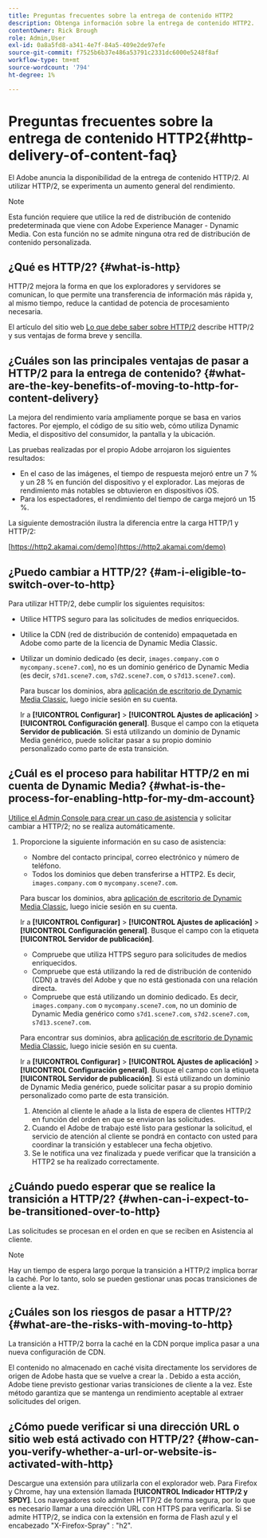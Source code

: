 ```yaml
---
title: Preguntas frecuentes sobre la entrega de contenido HTTP2
description: Obtenga información sobre la entrega de contenido HTTP2.
contentOwner: Rick Brough
role: Admin,User
exl-id: 0a8a5fd8-a341-4e7f-84a5-409e2de97efe
source-git-commit: f7525b6b37e486a53791c2331dc6000e5248f8af
workflow-type: tm+mt
source-wordcount: '794'
ht-degree: 1%

---
```


# Preguntas frecuentes sobre la entrega de contenido HTTP2{#http-delivery-of-content-faq}

El Adobe anuncia la disponibilidad de la entrega de contenido HTTP/2. Al utilizar HTTP/2, se experimenta un aumento general del rendimiento.

>[!NOTE]
>
>Esta función requiere que utilice la red de distribución de contenido predeterminada que viene con Adobe Experience Manager - Dynamic Media. Con esta función no se admite ninguna otra red de distribución de contenido personalizada.

## ¿Qué es HTTP/2? {#what-is-http}

HTTP/2 mejora la forma en que los exploradores y servidores se comunican, lo que permite una transferencia de información más rápida y, al mismo tiempo, reduce la cantidad de potencia de procesamiento necesaria.

El artículo del sitio web [Lo que debe saber sobre HTTP/2](https://www.engadget.com/2015-02-24-what-you-need-to-know-about-http-2.html) describe HTTP/2 y sus ventajas de forma breve y sencilla.

## ¿Cuáles son las principales ventajas de pasar a HTTP/2 para la entrega de contenido? {#what-are-the-key-benefits-of-moving-to-http-for-content-delivery}

La mejora del rendimiento varía ampliamente porque se basa en varios factores. Por ejemplo, el código de su sitio web, cómo utiliza Dynamic Media, el dispositivo del consumidor, la pantalla y la ubicación.

Las pruebas realizadas por el propio Adobe arrojaron los siguientes resultados:

* En el caso de las imágenes, el tiempo de respuesta mejoró entre un 7 % y un 28 % en función del dispositivo y el explorador. Las mejoras de rendimiento más notables se obtuvieron en dispositivos iOS.
* Para los espectadores, el rendimiento del tiempo de carga mejoró un 15 %.

La siguiente demostración ilustra la diferencia entre la carga HTTP/1 y HTTP/2:

[https://http2.akamai.com/demo](https://http2.akamai.com/demo)

## ¿Puedo cambiar a HTTP/2? {#am-i-eligible-to-switch-over-to-http}

Para utilizar HTTP/2, debe cumplir los siguientes requisitos:

* Utilice HTTPS seguro para las solicitudes de medios enriquecidos.
* Utilice la CDN (red de distribución de contenido) empaquetada en Adobe como parte de la licencia de Dynamic Media Classic.
* Utilizar un dominio dedicado (es decir, `images.company.com` o `mycompany.scene7.com`), no es un dominio genérico de Dynamic Media (es decir, `s7d1.scene7.com`, `s7d2.scene7.com`, o `s7d13.scene7.com`).

  Para buscar los dominios, abra [aplicación de escritorio de Dynamic Media Classic](https://experienceleague.adobe.com/docs/dynamic-media-classic/using/getting-started/signing-out.html#getting-started), luego inicie sesión en su cuenta.

  Ir a **[!UICONTROL Configurar]** > **[!UICONTROL Ajustes de aplicación]** > **[!UICONTROL Configuración general]**. Busque el campo con la etiqueta **Servidor de publicación**. Si está utilizando un dominio de Dynamic Media genérico, puede solicitar pasar a su propio dominio personalizado como parte de esta transición.

## ¿Cuál es el proceso para habilitar HTTP/2 en mi cuenta de Dynamic Media? {#what-is-the-process-for-enabling-http-for-my-dm-account}

[Utilice el Admin Console para crear un caso de asistencia](https://helpx.adobe.com/es/enterprise/using/support-for-experience-cloud.html) y solicitar cambiar a HTTP/2; no se realiza automáticamente.

1. Proporcione la siguiente información en su caso de asistencia:

   * Nombre del contacto principal, correo electrónico y número de teléfono.
   * Todos los dominios que deben transferirse a HTTP2. Es decir, `images.company.com` o `mycompany.scene7.com`.

   Para buscar los dominios, abra [aplicación de escritorio de Dynamic Media Classic](https://experienceleague.adobe.com/docs/dynamic-media-classic/using/getting-started/signing-out.html#getting-started), luego inicie sesión en su cuenta.

   Ir a **[!UICONTROL Configurar]** > **[!UICONTROL Ajustes de aplicación]** > **[!UICONTROL Configuración general]**. Busque el campo con la etiqueta **[!UICONTROL Servidor de publicación]**.

   * Compruebe que utiliza HTTPS seguro para solicitudes de medios enriquecidos.
   * Compruebe que está utilizando la red de distribución de contenido (CDN) a través del Adobe y que no está gestionada con una relación directa.
   * Compruebe que está utilizando un dominio dedicado. Es decir, `images.company.com` o `mycompany.scene7.com`, no un dominio de Dynamic Media genérico como `s7d1.scene7.com`, `s7d2.scene7.com`, `s7d13.scene7.com`.

   Para encontrar sus dominios, abra [aplicación de escritorio de Dynamic Media Classic](https://experienceleague.adobe.com/docs/dynamic-media-classic/using/getting-started/signing-out.html#getting-started), luego inicie sesión en su cuenta.

   Ir a **[!UICONTROL Configurar]** > **[!UICONTROL Ajustes de aplicación]** > **[!UICONTROL Configuración general]**. Busque el campo con la etiqueta **[!UICONTROL Servidor de publicación]**. Si está utilizando un dominio de Dynamic Media genérico, puede solicitar pasar a su propio dominio personalizado como parte de esta transición.

   1. Atención al cliente le añade a la lista de espera de clientes HTTP/2 en función del orden en que se enviaron las solicitudes.
   1. Cuando el Adobe de trabajo esté listo para gestionar la solicitud, el servicio de atención al cliente se pondrá en contacto con usted para coordinar la transición y establecer una fecha objetivo.
   1. Se le notifica una vez finalizada y puede verificar que la transición a HTTP2 se ha realizado correctamente.

## ¿Cuándo puedo esperar que se realice la transición a HTTP/2? {#when-can-i-expect-to-be-transitioned-over-to-http}

Las solicitudes se procesan en el orden en que se reciben en Asistencia al cliente.

>[!NOTE]
>
>Hay un tiempo de espera largo porque la transición a HTTP/2 implica borrar la caché. Por lo tanto, solo se pueden gestionar unas pocas transiciones de cliente a la vez.

## ¿Cuáles son los riesgos de pasar a HTTP/2? {#what-are-the-risks-with-moving-to-http}

La transición a HTTP/2 borra la caché en la CDN porque implica pasar a una nueva configuración de CDN.

El contenido no almacenado en caché visita directamente los servidores de origen de Adobe hasta que se vuelve a crear la . Debido a esta acción, Adobe tiene previsto gestionar varias transiciones de cliente a la vez. Este método garantiza que se mantenga un rendimiento aceptable al extraer solicitudes del origen.

## ¿Cómo puede verificar si una dirección URL o sitio web está activado con HTTP/2? {#how-can-you-verify-whether-a-url-or-website-is-activated-with-http}

Descargue una extensión para utilizarla con el explorador web. Para Firefox y Chrome, hay una extensión llamada **[!UICONTROL Indicador HTTP/2 y SPDY]**. Los navegadores solo admiten HTTP/2 de forma segura, por lo que es necesario llamar a una dirección URL con HTTPS para verificarla. Si se admite HTTP/2, se indica con la extensión en forma de Flash azul y el encabezado &quot;X-Firefox-Spray&quot; : &quot;h2&quot;.
